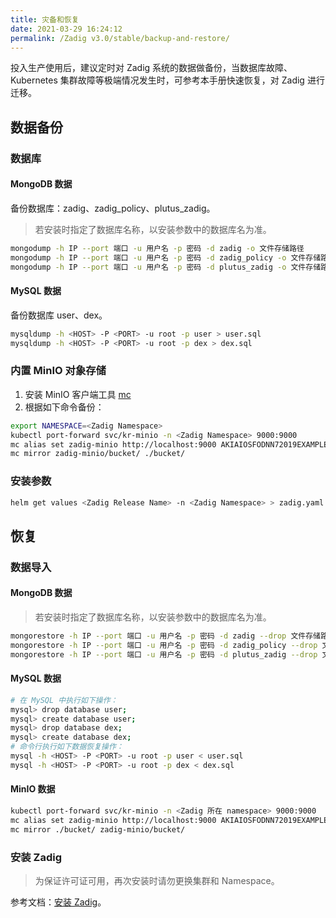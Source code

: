 ```yaml
---
title: 灾备和恢复
date: 2021-03-29 16:24:12
permalink: /Zadig v3.0/stable/backup-and-restore/
---
```


投入生产使用后，建议定时对 Zadig 系统的数据做备份，当数据库故障、Kubernetes 集群故障等极端情况发生时，可参考本手册快速恢复，对 Zadig 进行迁移。

## 数据备份

### 数据库

#### MongoDB 数据

备份数据库：zadig、zadig_policy、plutus_zadig。

> 若安装时指定了数据库名称，以安装参数中的数据库名为准。

```bash
mongodump -h IP --port 端口 -u 用户名 -p 密码 -d zadig -o 文件存储路径
mongodump -h IP --port 端口 -u 用户名 -p 密码 -d zadig_policy -o 文件存储路径
mongodump -h IP --port 端口 -u 用户名 -p 密码 -d plutus_zadig -o 文件存储路径
```

#### MySQL 数据

备份数据库 user、dex。

```bash
mysqldump -h <HOST> -P <PORT> -u root -p user > user.sql
mysqldump -h <HOST> -P <PORT> -u root -p dex > dex.sql
```

### 内置 MinIO 对象存储

1. 安装 MinIO 客户端工具 [mc](http://dl.minio.org.cn/client/mc/)
2. 根据如下命令备份：
``` bash
export NAMESPACE=<Zadig Namespace>
kubectl port-forward svc/kr-minio -n <Zadig Namespace> 9000:9000
mc alias set zadig-minio http://localhost:9000 AKIAIOSFODNN72019EXAMPLE wJalrXUtnFEMI2019K7MDENGbPxRfiCYEXAMPLEKEY
mc mirror zadig-minio/bucket/ ./bucket/
```
### 安装参数

``` bash
helm get values <Zadig Release Name> -n <Zadig Namespace> > zadig.yaml
```

## 恢复

### 数据导入

#### MongoDB 数据

> 若安装时指定了数据库名称，以安装参数中的数据库名为准。

```bash
mongorestore -h IP --port 端口 -u 用户名 -p 密码 -d zadig --drop 文件存储路径
mongorestore -h IP --port 端口 -u 用户名 -p 密码 -d zadig_policy --drop 文件存储路径
mongorestore -h IP --port 端口 -u 用户名 -p 密码 -d plutus_zadig --drop 文件存储路径
```

#### MySQL 数据

```bash
# 在 MySQL 中执行如下操作：
mysql> drop database user;
mysql> create database user;
mysql> drop database dex;
mysql> create database dex;
# 命令行执行如下数据恢复操作：
mysql -h <HOST> -P <PORT> -u root -p user < user.sql
mysql -h <HOST> -P <PORT> -u root -p dex < dex.sql
```

#### MinIO 数据

``` bash
kubectl port-forward svc/kr-minio -n <Zadig 所在 namespace> 9000:9000 
mc alias set zadig-minio http://localhost:9000 AKIAIOSFODNN72019EXAMPLE wJalrXUtnFEMI2019K7MDENGbPxRfiCYEXAMPLEKEY
mc mirror ./bucket/ zadig-minio/bucket/ 
```

### 安装 Zadig
> 为保证许可证可用，再次安装时请勿更换集群和 Namespace。

参考文档：[安装 Zadig](/cn/Zadig%20v3.0/install/helm-deploy/)。
